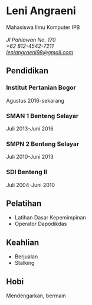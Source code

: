 # Leni Angraeni

Mahasiswa Ilmu Komputer IPB \
\
*Jl Pahlawan No. 170 \
+62 812-4542-7211 \
leniangraeni98@gmail.com*

## Pendidikan

### Institut Pertanian Bogor

Agustus 2016-sekarang

### SMAN 1 Benteng Selayar

Juli 2013-Juni 2016

### SMPN 2 Benteng Selayar

Juli 2010-Juni 2013

### SDI Benteng II

Juli 2004-Juni 2010

## Pelatihan

- Latihan Dasar Kepemimpinan
- Operator Dapodikdas

## Keahlian

- Berjualan
- Stalking

## Hobi

Mendengarkan,
bermain
